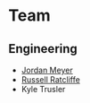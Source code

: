 # Team
## Engineering
  * [Jordan Meyer](./jordanmeyer.md)
  * [Russell Ratcliffe](./russellratcliffe.md)
  * Kyle Trusler